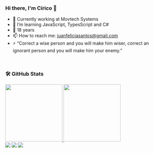 ### Hi there, I'm Círico 👋

- 🔭 Currently working at Movtech Systems
- 🌱 I’m learning JavaScript, TypesScript and C#
- 💬 18 years
- 📫 How to reach me: juanfeliciasantos@gmail.com
- ⚡ “Correct a wise person and you will make him wiser, correct an ignorant person and you will make him your enemy.”
<br>

  ### 🛠️ GitHub Stats

<div>
  <a href="https://github.com/JuanFeliciano">
  <img height="180em" src="https://github-readme-stats-eight-theta.vercel.app/api?username=JuanFeliciano&show_icons=true&theme=tokyonight&include_all_commits=true&count_private=true"/>
  <img height="180em" src="https://github-readme-stats-eight-theta.vercel.app/api/top-langs/?username=JuanFeliciano&layout=compact&langs_count=8&theme=tokyonight"/>
<div>
  
<div> 
  <a href="https://www.instagram.com/juan.flc/" target="_blank"><img src="https://img.shields.io/badge/-Instagram-%23E4405F?style=for-the-badge&logo=instagram&logoColor=white" target="_blank"></a>
  <a href = "mailto:juanfeliciasantos@gmail.com"><img src="https://img.shields.io/badge/-Gmail-%23333?style=for-the-badge&logo=gmail&logoColor=white" target="_blank"></a>
  <a href="https://www.linkedin.com/in/juan-feliciano-36081726b/" target="_blank"><img src="https://img.shields.io/badge/-LinkedIn-%230077B5?style=for-the-badge&logo=linkedin&logoColor=white" target="_blank"></a> 
